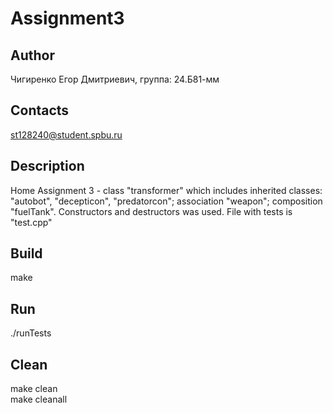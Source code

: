 # Assignment3
## Author
Чигиренко Егор Дмитриевич, группа: 24.Б81-мм
## Contacts
st128240@student.spbu.ru
## Description
Home Assignment 3 - class "transformer" which includes inherited classes: "autobot", "decepticon", "predatorcon"; association "weapon"; composition "fuelTank". Constructors and destructors was used. File with tests is "test.cpp"
## Build
make
## Run
./runTests
## Clean
make clean  
make cleanall
